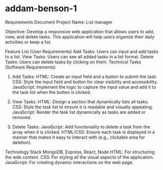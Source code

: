 # addam-benson-1

Requirements Document
Project Name: List manager

Objective: Develop a responsive web application that allows users to add, view, and delete tasks. This application will help users organize their daily activities or keep a list.

Feature List (User Requirements)
Add Tasks: Users can input and add tasks to a list.
View Tasks: Users can see all added tasks in a list format.
Delete Tasks: Users can delete tasks by clicking on them.
Technical Tasks (Software Requirements)

1. Add Tasks:
   HTML: Create an input field and a button to submit the task.
   CSS: Style the input field and button for clear visibility and accessibility.
   JavaScript: Implement the logic to capture the input value and add it to the task list when the button is clicked.

2. View Tasks:
   HTML: Design a section that dynamically lists all tasks.
   CSS: Style the task list to ensure it is readable and visually appealing.
   JavaScript: Render the task list dynamically as tasks are added or removed.

3. Delete Tasks:
   JavaScript: Add functionality to delete a task from the array when it is clicked.
   HTML/CSS: Ensure each task is displayed in a manner that makes it easy to interact with (e.g., clickable area for deletion).

Technology Stack
MongoDB, Express, React, Node
HTML: For structuring the web content.
CSS: For styling all the visual aspects of the application.
JavaScript: For creating dynamic interactions on the web page.
